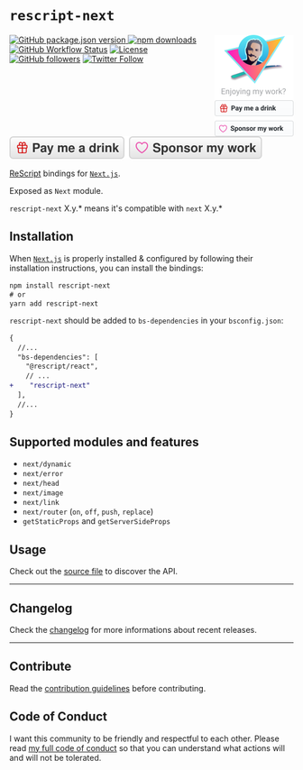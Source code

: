 # `rescript-next`

<a href="https://github.com/MoOx/rescript-next?sponsor=1">
  <img width="140" align="right" alt="Sponsoring button" src="https://github.com/moox/.github/raw/main/FUNDING.svg">
</a>

[![GitHub package.json version](https://img.shields.io/github/package-json/v/MoOx/rescript-next) ![npm downloads](https://img.shields.io/npm/dm/rescript-next)](https://www.npmjs.com/package/rescript-next)
[![GitHub Workflow Status](https://img.shields.io/github/workflow/status/MoOx/rescript-next/Build)](https://github.com/MoOx/rescript-next/actions)
[![License](https://img.shields.io/github/license/MoOx/rescript-next)](https://github.com/MoOx/rescript-next)  
[![GitHub followers](https://img.shields.io/github/followers/MoOx?style=social&label=Follow%20me)](https://github.com/MoOx)
[![Twitter Follow](https://img.shields.io/twitter/follow/MoOx?style=social&label=Follow%20me)](https://twitter.com/MoOx)
[![Sponsor my work](https://github.com/moox/.github/raw/main/FUNDING-button.svg)](https://github.com/MoOx/rescript-next?sponsor=1)

[ReScript](https://rescript-lang.org) bindings for [`Next.js`](https://nextjs.org/).

Exposed as `Next` module.

`rescript-next` X.y.\* means it's compatible with
`next` X.y.\*

## Installation

When
[`Next.js`](https://nextjs.org/)
is properly installed & configured by following their installation instructions,
you can install the bindings:

```console
npm install rescript-next
# or
yarn add rescript-next
```

`rescript-next` should be added to `bs-dependencies` in your
`bsconfig.json`:

```diff
{
  //...
  "bs-dependencies": [
    "@rescript/react",
    // ...
+    "rescript-next"
  ],
  //...
}
```

## Supported modules and features

- `next/dynamic`
- `next/error`
- `next/head`
- `next/image`
- `next/link`
- `next/router` (`on`, `off`, `push`, `replace`)
- `getStaticProps` and `getServerSideProps`

## Usage

Check out the [source file](./src/Next.res) to discover the API.

---

## Changelog

Check the [changelog](./CHANGELOG.md) for more informations about recent
releases.

---

## Contribute

Read the
[contribution guidelines](https://github.com/MoOx/.github/blob/main/CONTRIBUTING.md)
before contributing.

## Code of Conduct

I want this community to be friendly and respectful to each other. Please read
[my full code of conduct](https://github.com/MoOx/.github/blob/main/CODE_OF_CONDUCT.md)
so that you can understand what actions will and will not be tolerated.
